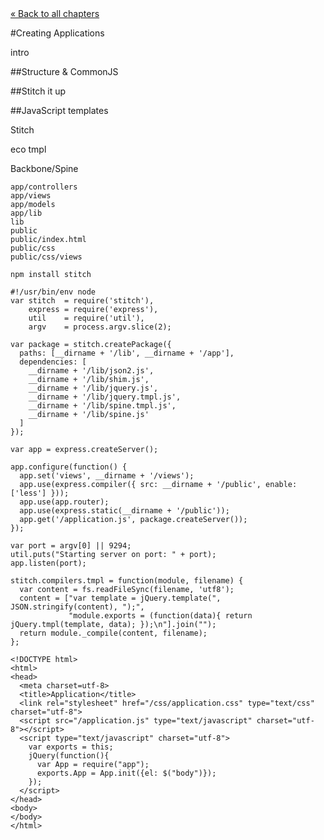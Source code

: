 <div class="back"><a href="index.html">&laquo; Back to all chapters</a></div>

#Creating Applications

intro

##Structure & CommonJS

##Stitch it up

##JavaScript templates

Stitch

eco
tmpl

Backbone/Spine

<span class="noconvert"></span>

    app/controllers
    app/views
    app/models
    app/lib
    lib
    public
    public/index.html
    public/css
    public/css/views


<span class="noconvert"></span>

    npm install stitch

<span class="noconvert"></span>

    #!/usr/bin/env node
    var stitch  = require('stitch'),
        express = require('express'),
        util    = require('util'),
        argv    = process.argv.slice(2);

    var package = stitch.createPackage({
      paths: [__dirname + '/lib', __dirname + '/app'],
      dependencies: [
        __dirname + '/lib/json2.js',
        __dirname + '/lib/shim.js',
        __dirname + '/lib/jquery.js',
        __dirname + '/lib/jquery.tmpl.js',
        __dirname + '/lib/spine.tmpl.js',
        __dirname + '/lib/spine.js'
      ]
    });

    var app = express.createServer();

    app.configure(function() {
      app.set('views', __dirname + '/views');
      app.use(express.compiler({ src: __dirname + '/public', enable: ['less'] }));
      app.use(app.router);
      app.use(express.static(__dirname + '/public'));
      app.get('/application.js', package.createServer());
    });

    var port = argv[0] || 9294;
    util.puts("Starting server on port: " + port);
    app.listen(port);

<span class="noconvert"></span>

    stitch.compilers.tmpl = function(module, filename) {
      var content = fs.readFileSync(filename, 'utf8');
      content = ["var template = jQuery.template(", JSON.stringify(content), ");", 
                 "module.exports = (function(data){ return jQuery.tmpl(template, data); });\n"].join("");
      return module._compile(content, filename);
    };
    
<span class="noconvert"></span>
  
    <!DOCTYPE html>
    <html>
    <head>
      <meta charset=utf-8>
      <title>Application</title>
      <link rel="stylesheet" href="/css/application.css" type="text/css" charset="utf-8">
      <script src="/application.js" type="text/javascript" charset="utf-8"></script>
      <script type="text/javascript" charset="utf-8">
        var exports = this;
        jQuery(function(){
          var App = require("app");
          exports.App = App.init({el: $("body")});      
        });
      </script>
    </head>
    <body>
    </body>
    </html>
